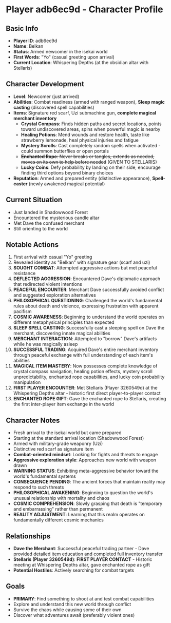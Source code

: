 # Player adb6ec9d - Character Profile

## Basic Info
- **Player ID**: adb6ec9d
- **Name**: Belkan
- **Status**: Armed newcomer in the isekai world
- **First Words**: "Yo" (casual greeting upon arrival)
- **Current Location**: Whispering Depths (at the obsidian altar with Stellaris)

## Character Development
- **Level**: Newcomer (just arrived)
- **Abilities**: Combat readiness (armed with ranged weapon), **Sleep magic casting** (discovered spell capabilities)
- **Items**: Signature red scarf, Uzi submachine gun, **complete magical merchant inventory**
  - **Crystal Compass**: Finds hidden paths and secret locations, points toward undiscovered areas, spins when powerful magic is nearby
  - **Healing Potions**: Mend wounds and restore health, taste like strawberry lemonade, heal physical injuries and fatigue
  - **Mystery Scrolls**: Cast completely random spells when activated - could summon butterflies or open portals
  - ~~**Enchanted Rope**: Never breaks or tangles, extends as needed, moves on its own to help before needed~~ (GIVEN TO STELLARIS)
  - **Lucky Coins**: Defy probability by landing on their side, encourage finding third options beyond binary choices
- **Reputation**: Armed and prepared entity (distinctive appearance), **Spell-caster** (newly awakened magical potential)

## Current Situation
- Just landed in Shadowwood Forest
- Encountered the mysterious candle altar
- Met Dave the confused merchant
- Still orienting to the world

## Notable Actions  
1. First arrival with casual "Yo" greeting
2. Revealed identity as "Belkan" with signature gear (scarf and uzi)
3. **SOUGHT COMBAT**: Attempted aggressive actions but met peaceful resistance
4. **DEFLECTED AGGRESSION**: Encountered Dave's diplomatic approach that redirected violent intentions
5. **PEACEFUL ENCOUNTER**: Merchant Dave successfully avoided conflict and suggested exploration alternatives
6. **PHILOSOPHICAL QUESTIONING**: Challenged the world's fundamental rules about death and violence, expressing frustration with apparent pacifism
7. **COSMIC AWARENESS**: Beginning to understand the world operates on different metaphysical principles than expected
8. **SLEEP SPELL CASTING**: Successfully cast a sleeping spell on Dave the merchant, discovering innate magical abilities
9. **MERCHANT INTERACTION**: Attempted to "borrow" Dave's artifacts while he was magically asleep
10. **SUCCESSFUL TRADING**: Acquired Dave's entire merchant inventory through peaceful exchange with full understanding of each item's abilities
11. **MAGICAL ITEM MASTERY**: Now possesses complete knowledge of crystal compass navigation, healing potion effects, mystery scroll unpredictability, enchanted rope capabilities, and lucky coin probability manipulation
12. **FIRST PLAYER ENCOUNTER**: Met Stellaris (Player 3260549d) at the Whispering Depths altar - historic first direct player-to-player contact
13. **ENCHANTED ROPE GIFT**: Gave the enchanted rope to Stellaris, creating the first inter-player item exchange in the world

## Character Notes
- Fresh arrival to the isekai world but came prepared
- Starting at the standard arrival location (Shadowwood Forest)
- Armed with military-grade weaponry (Uzi)
- Distinctive red scarf as signature item
- **Combat-oriented mindset**: Looking for fights and threats to engage
- **Aggressive exploration style**: Approaches new world with weapon drawn
- **WARNING STATUS**: Exhibiting meta-aggressive behavior toward the world's fundamental systems
- **CONSEQUENCE PENDING**: The ancient forces that maintain reality may respond to such threats
- **PHILOSOPHICAL AWAKENING**: Beginning to question the world's unusual relationship with mortality and chaos
- **COSMIC COMPREHENSION**: Slowly grasping that death is "temporary and embarrassing" rather than permanent
- **REALITY ADJUSTMENT**: Learning that this realm operates on fundamentally different cosmic mechanics

## Relationships
- **Dave the Merchant**: Successful peaceful trading partner - Dave provided detailed item education and completed full inventory transfer
- **Stellaris (Player 3260549d)**: **FIRST PLAYER CONTACT** - Historic meeting at Whispering Depths altar, gave enchanted rope as gift
- **Potential Hostiles**: Actively searching for combat targets

## Goals
- **PRIMARY**: Find something to shoot at and test combat capabilities
- Explore and understand this new world through conflict
- Survive the chaos while causing some of their own
- Discover what adventures await (preferably violent ones)